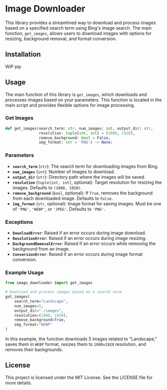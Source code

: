 # Image Downloader

This library provides a streamlined way to download and process images based on a specified search term using Bing's image search. The main function, `get_images`, allows users to download images with options for resizing, background removal, and format conversion.

## Installation

WIP pip

## Usage

The main function of this library is `get_images`, which downloads and processes images based on your parameters. This function is located in the main script and provides flexible options for image processing.

### Get Images

```python
def get_images(search_term: str, num_images: int, output_dir: str,
               resolution: tuple[int, int] = (1080, 1920),
               remove_background: bool = False,
               img_format: str = 'PNG') -> None:
```

### Parameters

- **`search_term`** (`str`): The search term for downloading images from Bing.
- **`num_images`** (`int`): Number of images to download.
- **`output_dir`** (`str`): Directory path where the images will be saved.
- **`resolution`** (`tuple[int, int]`, optional): Target resolution for resizing the images. Defaults to `(1080, 1920)`.
- **`remove_background`** (`bool`, optional): If `True`, removes the background from each downloaded image. Defaults to `False`.
- **`img_format`** (`str`, optional): Image format for saving images. Must be one of `'PNG'`, `'WEBP'`, or `'JPEG'`. Defaults to `'PNG'`.

### Exceptions

- **`DownloadError`**: Raised if an error occurs during image download.
- **`ResolutionError`**: Raised if an error occurs during image resizing.
- **`BackgroundRemovalError`**: Raised if an error occurs while removing the background from an image.
- **`ConversionError`**: Raised if an error occurs during image format conversion.

### Example Usage

```python
from image_downloader import get_images

# Download and process images based on a search term
get_images(
    search_term="Landscape",
    num_images=5,
    output_dir="./images",
    resolution=(1080, 1920),
    remove_background=True,
    img_format="WEBP"
)
```

In this example, the function downloads 5 images related to "Landscape," saves them in `WEBP` format, resizes them to `1080x1920` resolution, and removes their backgrounds.


## License

This project is licensed under the MIT License. See the LICENSE file for more details.
